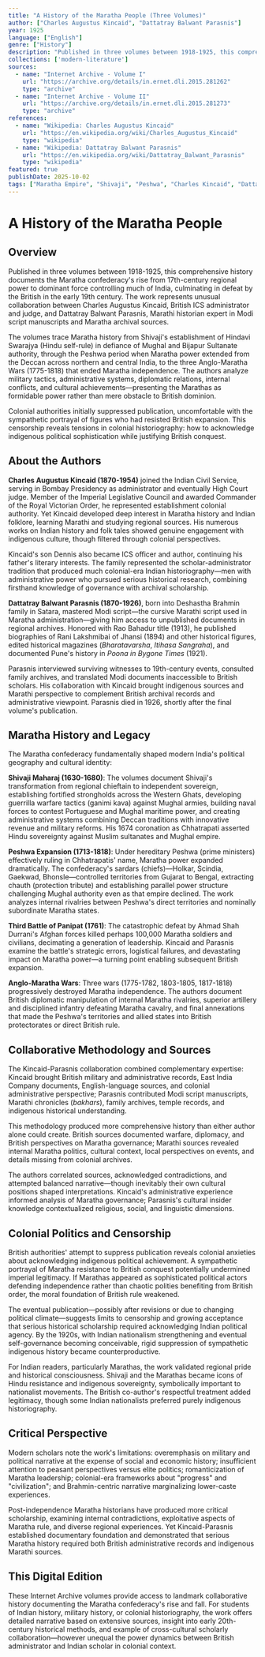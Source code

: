 ```yaml
---
title: "A History of the Maratha People (Three Volumes)"
author: ["Charles Augustus Kincaid", "Dattatray Balwant Parasnis"]
year: 1925
language: ["English"]
genre: ["History"]
description: "Published in three volumes between 1918-1925, this comprehensive history documents the Maratha confederacy's rise from 17th-century regional power to dominant force controlling much of India, culminating in defeat by the British in the early 19th century. Colonial authorities initially blocked publication for its sympathetic portrayal of Maratha figures, revealing tensions in how Indian resistance was depicted under the Raj."
collections: ['modern-literature']
sources:
  - name: "Internet Archive - Volume I"
    url: "https://archive.org/details/in.ernet.dli.2015.281262"
    type: "archive"
  - name: "Internet Archive - Volume II"
    url: "https://archive.org/details/in.ernet.dli.2015.281273"
    type: "archive"
references:
  - name: "Wikipedia: Charles Augustus Kincaid"
    url: "https://en.wikipedia.org/wiki/Charles_Augustus_Kincaid"
    type: "wikipedia"
  - name: "Wikipedia: Dattatray Balwant Parasnis"
    url: "https://en.wikipedia.org/wiki/Dattatray_Balwant_Parasnis"
    type: "wikipedia"
featured: true
publishDate: 2025-10-02
tags: ["Maratha Empire", "Shivaji", "Peshwa", "Charles Kincaid", "Dattatray Parasnis", "military history", "Maharashtra", "Anglo-Maratha Wars", "Panipat", "Indian resistance", "colonial history"]
---
```


# A History of the Maratha People

## Overview

Published in three volumes between 1918-1925, this comprehensive history documents the Maratha confederacy's rise from 17th-century regional power to dominant force controlling much of India, culminating in defeat by the British in the early 19th century. The work represents unusual collaboration between Charles Augustus Kincaid, British ICS administrator and judge, and Dattatray Balwant Parasnis, Marathi historian expert in Modi script manuscripts and Maratha archival sources.

The volumes trace Maratha history from Shivaji's establishment of Hindavi Swarajya (Hindu self-rule) in defiance of Mughal and Bijapur Sultanate authority, through the Peshwa period when Maratha power extended from the Deccan across northern and central India, to the three Anglo-Maratha Wars (1775-1818) that ended Maratha independence. The authors analyze military tactics, administrative systems, diplomatic relations, internal conflicts, and cultural achievements—presenting the Marathas as formidable power rather than mere obstacle to British dominion.

Colonial authorities initially suppressed publication, uncomfortable with the sympathetic portrayal of figures who had resisted British expansion. This censorship reveals tensions in colonial historiography: how to acknowledge indigenous political sophistication while justifying British conquest.

## About the Authors

**Charles Augustus Kincaid (1870-1954)** joined the Indian Civil Service, serving in Bombay Presidency as administrator and eventually High Court judge. Member of the Imperial Legislative Council and awarded Commander of the Royal Victorian Order, he represented establishment colonial authority. Yet Kincaid developed deep interest in Maratha history and Indian folklore, learning Marathi and studying regional sources. His numerous works on Indian history and folk tales showed genuine engagement with indigenous culture, though filtered through colonial perspectives.

Kincaid's son Dennis also became ICS officer and author, continuing his father's literary interests. The family represented the scholar-administrator tradition that produced much colonial-era Indian historiography—men with administrative power who pursued serious historical research, combining firsthand knowledge of governance with archival scholarship.

**Dattatray Balwant Parasnis (1870-1926)**, born into Deshastha Brahmin family in Satara, mastered Modi script—the cursive Marathi script used in Maratha administration—giving him access to unpublished documents in regional archives. Honored with Rao Bahadur title (1913), he published biographies of Rani Lakshmibai of Jhansi (1894) and other historical figures, edited historical magazines (*Bharatavarsha*, *Itihasa Sangraha*), and documented Pune's history in *Poona in Bygone Times* (1921).

Parasnis interviewed surviving witnesses to 19th-century events, consulted family archives, and translated Modi documents inaccessible to British scholars. His collaboration with Kincaid brought indigenous sources and Marathi perspective to complement British archival records and administrative viewpoint. Parasnis died in 1926, shortly after the final volume's publication.

## Maratha History and Legacy

The Maratha confederacy fundamentally shaped modern India's political geography and cultural identity:

**Shivaji Maharaj (1630-1680)**: The volumes document Shivaji's transformation from regional chieftain to independent sovereign, establishing fortified strongholds across the Western Ghats, developing guerrilla warfare tactics (ganimi kava) against Mughal armies, building naval forces to contest Portuguese and Mughal maritime power, and creating administrative systems combining Deccan traditions with innovative revenue and military reforms. His 1674 coronation as Chhatrapati asserted Hindu sovereignty against Muslim sultanates and Mughal empire.

**Peshwa Expansion (1713-1818)**: Under hereditary Peshwa (prime ministers) effectively ruling in Chhatrapatis' name, Maratha power expanded dramatically. The confederacy's sardars (chiefs)—Holkar, Scindia, Gaekwad, Bhonsle—controlled territories from Gujarat to Bengal, extracting chauth (protection tribute) and establishing parallel power structure challenging Mughal authority even as that empire declined. The work analyzes internal rivalries between Peshwa's direct territories and nominally subordinate Maratha states.

**Third Battle of Panipat (1761)**: The catastrophic defeat by Ahmad Shah Durrani's Afghan forces killed perhaps 100,000 Maratha soldiers and civilians, decimating a generation of leadership. Kincaid and Parasnis examine the battle's strategic errors, logistical failures, and devastating impact on Maratha power—a turning point enabling subsequent British expansion.

**Anglo-Maratha Wars**: Three wars (1775-1782, 1803-1805, 1817-1818) progressively destroyed Maratha independence. The authors document British diplomatic manipulation of internal Maratha rivalries, superior artillery and disciplined infantry defeating Maratha cavalry, and final annexations that made the Peshwa's territories and allied states into British protectorates or direct British rule.

## Collaborative Methodology and Sources

The Kincaid-Parasnis collaboration combined complementary expertise: Kincaid brought British military and administrative records, East India Company documents, English-language sources, and colonial administrative perspective; Parasnis contributed Modi script manuscripts, Marathi chronicles (*bakhars*), family archives, temple records, and indigenous historical understanding.

This methodology produced more comprehensive history than either author alone could create. British sources documented warfare, diplomacy, and British perspectives on Maratha governance; Marathi sources revealed internal Maratha politics, cultural context, local perspectives on events, and details missing from colonial archives.

The authors correlated sources, acknowledged contradictions, and attempted balanced narrative—though inevitably their own cultural positions shaped interpretations. Kincaid's administrative experience informed analysis of Maratha governance; Parasnis's cultural insider knowledge contextualized religious, social, and linguistic dimensions.

## Colonial Politics and Censorship

British authorities' attempt to suppress publication reveals colonial anxieties about acknowledging indigenous political achievement. A sympathetic portrayal of Maratha resistance to British conquest potentially undermined imperial legitimacy. If Marathas appeared as sophisticated political actors defending independence rather than chaotic polities benefiting from British order, the moral foundation of British rule weakened.

The eventual publication—possibly after revisions or due to changing political climate—suggests limits to censorship and growing acceptance that serious historical scholarship required acknowledging Indian political agency. By the 1920s, with Indian nationalism strengthening and eventual self-governance becoming conceivable, rigid suppression of sympathetic indigenous history became counterproductive.

For Indian readers, particularly Marathas, the work validated regional pride and historical consciousness. Shivaji and the Marathas became icons of Hindu resistance and indigenous sovereignty, symbolically important to nationalist movements. The British co-author's respectful treatment added legitimacy, though some Indian nationalists preferred purely indigenous historiography.

## Critical Perspective

Modern scholars note the work's limitations: overemphasis on military and political narrative at the expense of social and economic history; insufficient attention to peasant perspectives versus elite politics; romanticization of Maratha leadership; colonial-era frameworks about "progress" and "civilization"; and Brahmin-centric narrative marginalizing lower-caste experiences.

Post-independence Maratha historians have produced more critical scholarship, examining internal contradictions, exploitative aspects of Maratha rule, and diverse regional experiences. Yet Kincaid-Parasnis established documentary foundation and demonstrated that serious Maratha history required both British administrative records and indigenous Marathi sources.

## This Digital Edition

These Internet Archive volumes provide access to landmark collaborative history documenting the Maratha confederacy's rise and fall. For students of Indian history, military history, or colonial historiography, the work offers detailed narrative based on extensive sources, insight into early 20th-century historical methods, and example of cross-cultural scholarly collaboration—however unequal the power dynamics between British administrator and Indian scholar in colonial context.

